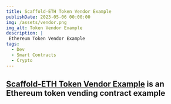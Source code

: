 ```yaml
---
title: Scaffold-ETH Token Vendor Example
publishDate: 2023-05-06 00:00:00
img: /assets/vendor.png
img_alt: Token Vendor Example
description: |
 Ethereum Token Vendor Example
tags:
  - Dev
  - Smart Contracts
  - Crypto
---
```

<h2>
<a href="https://my-token-vendor.surge.sh/">Scaffold-ETH Token Vendor Example</a> is an Ethereum token vending contract example
</h2>
